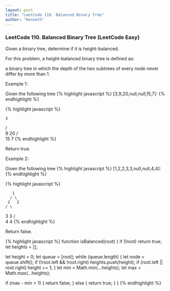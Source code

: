 ```yaml
---
layout: post
title: "LeetCode 110. Balanced Binary Tree"
author: "Kenneth"
---
```


<!-- ### Construct a Binary Tree from Preorder & Inorder Traversal (JavaScript) -->
### LeetCode 110. Balanced Binary Tree (LeetCode Easy)

Given a binary tree, determine if it is height-balanced.

For this problem, a height-balanced binary tree is defined as:

a binary tree in which the depth of the two subtrees of every node never differ by more than 1.

Example 1:

Given the following tree 
{% highlight javascript %}
[3,9,20,null,null,15,7]:
{% endhighlight %}

{% highlight javascript %}

    3
   / \
  9  20
    /  \
   15   7
{% endhighlight %}

Return true.

Example 2:

Given the following tree 
{% highlight javascript %}
[1,2,2,3,3,null,null,4,4]:
{% endhighlight %}

{% highlight javascript %}

       1
      / \
     2   2
    / \
   3   3
  / \
 4   4
{% endhighlight %}

Return false.

{% highlight javascript %}
function isBalanced(root) {
  if (!root) return true;
  let heights = [];
  
  let height = 0;
  let queue = [root];
  while (queue.length) {
    let node = queue.shift();
    if (!root.left && !root.right) heights.push(height);
    if (root.left || root.right) height += 1;
  }
  let min = Math.min(...heights);
  let max = Math.max(...heights);
  
  if (max - min > 1) {
    return false;
  } else {
    return true;
  }
}
{% endhighlight %}